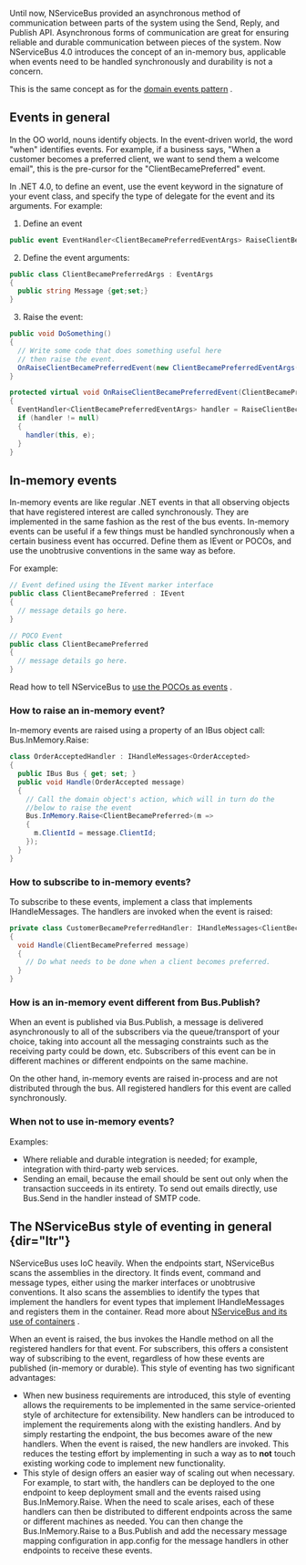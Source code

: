 <!--
title: "Using the In-Memory Bus"
tags: ""
summary: "<p>Until now, NServiceBus provided an asynchronous method of communication between parts of the system using the Send, Reply, and Publish API. Asynchronous forms of communication are great for ensuring reliable and durable communication between pieces of the system. Now NServiceBus 4.0 introduces the concept of an in-memory bus, applicable when events need to be handled synchronously and durability is not a concern.</p>
"
-->

Until now, NServiceBus provided an asynchronous method of communication between parts of the system using the Send, Reply, and Publish API. Asynchronous forms of communication are great for ensuring reliable and durable communication between pieces of the system. Now NServiceBus 4.0 introduces the concept of an in-memory bus, applicable when events need to be handled synchronously and durability is not a concern.


This is the same concept as for the [domain events pattern](http://www.udidahan.com/2009/06/14/domain-events-salvation/%20)
.


Events in general
-----------------


In the OO world, nouns identify objects. In the event-driven world, the word "when" identifies events. For example, if a business says, "When a customer becomes a preferred client, we want to send them a welcome email", this is the pre-cursor for the "ClientBecamePreferred" event.

In .NET 4.0, to define an event, use the event keyword in the signature of your event class, and specify the type of delegate for the event and its arguments. For example:


1.  Define an event
    
```C#
public event EventHandler<ClientBecamePreferredEventArgs> RaiseClientBecamePreferredEvent;
```


2.  Define the event arguments:
    
```C#
public class ClientBecamePreferredArgs : EventArgs
{
  public string Message {get;set;}
}

```


3.  Raise the event:
    
```C#
public void DoSomething()
{
  // Write some code that does something useful here
  // then raise the event.
  OnRaiseClientBecamePreferredEvent(new ClientBecamePreferredEventArgs("Did something"));
}

protected virtual void OnRaiseClientBecamePreferredEvent(ClientBecamePrefferedEventArgs e)
{
  EventHandler<ClientBecamePreferredEventArgs> handler = RaiseClientBecamePrefferedEvent;
  if (handler != null)
  {
    handler(this, e);
  }
}
```



In-memory events
----------------


In-memory events are like regular .NET events in that all observing objects that have registered interest are called synchronously. They are implemented in the same fashion as the rest of the bus events. In-memory events can be useful if a few things must be handled synchronously when a certain business event has occurred. Define them as IEvent or POCOs, and use the unobtrusive conventions in the same way as before.



For example:



```C#
// Event defined using the IEvent marker interface
public class ClientBecamePreferred : IEvent
{
  // message details go here.
}

// POCO Event
public class ClientBecamePreferred
{
  // message details go here.
}
```



Read how to tell NServiceBus to [use the POCOs as events](unobtrusive-mode-messages.md) .


### How to raise an in-memory event?


In-memory events are raised using a property of an IBus object call: Bus.InMemory.Raise<t>:



```C#
class OrderAcceptedHandler : IHandleMessages<OrderAccepted>
{
  public IBus Bus { get; set; }
  public void Handle(OrderAccepted message)
  {
    // Call the domain object's action, which will in turn do the
    //below to raise the event
    Bus.InMemory.Raise<ClientBecamePreferred>(m =>
    {
      m.ClientId = message.ClientId;
    });
  }
}
```


### How to subscribe to in-memory events?


To subscribe to these events, implement a class that implements IHandleMessages<t>. The handlers are invoked when the event is raised:



```C#
private class CustomerBecamePreferredHandler: IHandleMessages<ClientBecamePreferred>
{
  void Handle(ClientBecamePreferred message)
  {
    // Do what needs to be done when a client becomes preferred.
  }
}
```


### How is an in-memory event different from Bus.Publish<t>?


When an event is published via Bus.Publish, a message is delivered asynchronously to all of the subscribers via the queue/transport of your choice, taking into account all the messaging constraints such as the receiving party could be down, etc. Subscribers of this event can be in different machines or different endpoints on the same machine.

On the other hand, in-memory events are raised in-process and are not distributed through the bus. All registered handlers for this event are called synchronously.


### When not to use in-memory events?

Examples:

-   Where reliable and durable integration is needed; for example,
    integration with third-party web services.
-   Sending an email, because the email should be sent out only when the
    transaction succeeds in its entirety. To send out emails directly,
    use Bus.Send in the handler instead of SMTP code.

The NServiceBus style of eventing in general {dir="ltr"}
--------------------------------------------


NServiceBus uses IoC heavily. When the endpoints start, NServiceBus scans the assemblies in the directory. It finds event, command and message types, either using the marker interfaces or unobtrusive conventions. It also scans the assemblies to identify the types that implement the handlers for event types that implement IHandleMessages<t> and registers them in the container. Read more about [NServiceBus and its use of containers](containers.md) .

When an event is raised, the bus invokes the Handle method on all the registered handlers for that event. For subscribers, this offers a consistent way of subscribing to the event, regardless of how these events are published (in-memory or durable). This style of eventing has two significant advantages:


-   When new business requirements are introduced, this style of
    eventing allows the requirements to be implemented in the same
    service-oriented style of architecture for extensibility. New
    handlers can be introduced to implement the requirements along with
    the existing handlers. And by simply restarting the endpoint, the
    bus becomes aware of the new handlers. When the event is raised, the
    new handlers are invoked. This reduces the testing effort by
    implementing in such a way as to **not** touch existing working code
    to implement new functionality.
-   This style of design offers an easier way of scaling out when
    necessary. For example, to start with, the handlers can be deployed
    to the one endpoint to keep deployment small and the events raised
    using Bus.InMemory.Raise<t>. When the need to scale arises, each of
    these handlers can then be distributed to different endpoints across
    the same or different machines as needed. You can then change the
    Bus.InMemory.Raise<t> to a Bus.Publish<t> and add the necessary
    message mapping configuration in app.config for the message handlers
    in other endpoints to receive these events.


